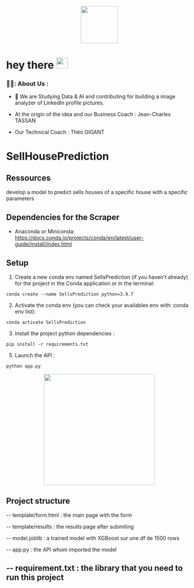 <div id="header" align="center">
  <img src="https://media.giphy.com/media/M9gbBd9nbDrOTu1Mqx/giphy.gif" width="100"/>
</div>

<h1>
  hey there
  <img src="https://media.giphy.com/media/hvRJCLFzcasrR4ia7z/giphy.gif" width="30px"/>
</h1>


### 🧑‍💻: About Us :
- :telescope: We are Studying Data & AI and contributing for building a image analyzer of LinkedIn profile pictures.

- At the origin of the idea and our Business Coach : Jean-Charles TASSAN
- Our Technical Coach : Théo GIGANT


# SellHousePrediction



## Ressources

develop a model to predict sells houses of a specific house with a specific parameters

## Dependencies for the Scraper

* Anaconda or Miniconda: https://docs.conda.io/projects/conda/en/latest/user-guide/install/index.html

## Setup

1. Create a new conda env named SellsPrediction (if you haven't already) for the project in the Conda application or in the terminal:
```
conda create --name SellsPrediction python=3.9.7 
```

2. Activate the conda env (you can check your availables env with: conda env list):
```
conda activate SellsPrediction
```

3. Install the project python dependencies :
```
pip install -r requirements.txt
```

5. Launch the API :

```
python app.py
```


<div align="center">
  <img src="https://lalalab.zendesk.com/hc/article_attachments/4411304152338/LoathsomeWaryDugong-max-1mb.gif" width="300"/>
</div>


## Project structure

    
-- template/form.html : the main page with the form
    
-- template/results : the results page after submiting

-- model.joblib : a trained model with XGBoost sur une df de 1500 rows
    
-- app.py : the API whom imported the model

-- requirement.txt : the library that you need to run this project
----- 





